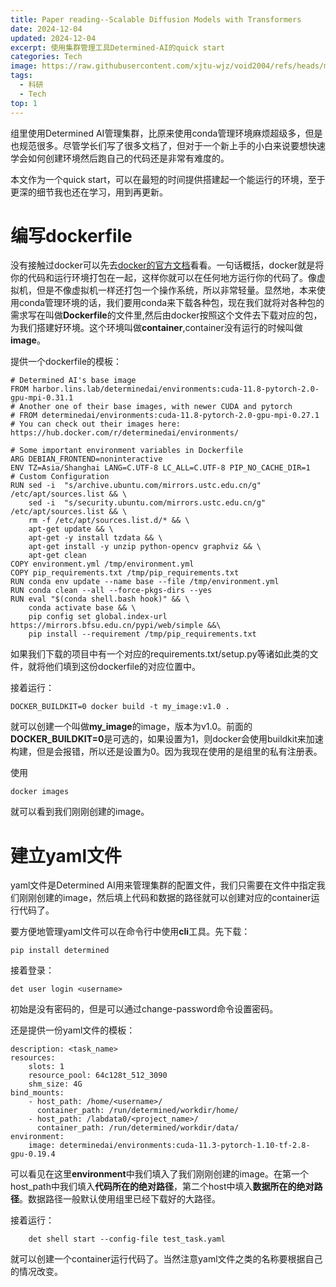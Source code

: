 ```yaml
---
title: Paper reading--Scalable Diffusion Models with Transformers
date: 2024-12-04
updated: 2024-12-04
excerpt: 使用集群管理工具Determined-AI的quick start
categories: Tech
image: https://raw.githubusercontent.com/xjtu-wjz/void2004/refs/heads/main/pics_for_post/Pasted%20image%2020241205090412.webp
tags:
  - 科研
  - Tech
top: 1
---
```


组里使用Determined AI管理集群，比原来使用conda管理环境麻烦超级多，但是也规范很多。尽管学长们写了很多文档了，但对于一个新上手的小白来说要想快速学会如何创建环境然后跑自己的代码还是非常有难度的。

本文作为一个quick start，可以在最短的时间提供搭建起一个能运行的环境，至于更深的细节我也还在学习，用到再更新。

# 编写dockerfile

没有接触过docker可以先去[docker的官方文档](https://docs.docker.com/)看看。一句话概括，docker就是将你的代码和运行环境打包在一起，这样你就可以在任何地方运行你的代码了。像虚拟机，但是不像虚拟机一样还打包一个操作系统，所以非常轻量。显然地，本来使用conda管理环境的话，我们要用conda来下载各种包，现在我们就将对各种包的需求写在叫做**Dockerfile**的文件里,然后由docker按照这个文件去下载对应的包，为我们搭建好环境。这个环境叫做**container**,container没有运行的时候叫做**image**。

提供一个dockerfile的模板：
```
# Determined AI's base image
FROM harbor.lins.lab/determinedai/environments:cuda-11.8-pytorch-2.0-gpu-mpi-0.31.1
# Another one of their base images, with newer CUDA and pytorch
# FROM determinedai/environments:cuda-11.8-pytorch-2.0-gpu-mpi-0.27.1
# You can check out their images here: https://hub.docker.com/r/determinedai/environments/

# Some important environment variables in Dockerfile
ARG DEBIAN_FRONTEND=noninteractive
ENV TZ=Asia/Shanghai LANG=C.UTF-8 LC_ALL=C.UTF-8 PIP_NO_CACHE_DIR=1
# Custom Configuration
RUN sed -i  "s/archive.ubuntu.com/mirrors.ustc.edu.cn/g" /etc/apt/sources.list && \
    sed -i  "s/security.ubuntu.com/mirrors.ustc.edu.cn/g" /etc/apt/sources.list && \
    rm -f /etc/apt/sources.list.d/* && \
    apt-get update && \
    apt-get -y install tzdata && \
    apt-get install -y unzip python-opencv graphviz && \
    apt-get clean
COPY environment.yml /tmp/environment.yml
COPY pip_requirements.txt /tmp/pip_requirements.txt
RUN conda env update --name base --file /tmp/environment.yml
RUN conda clean --all --force-pkgs-dirs --yes
RUN eval "$(conda shell.bash hook)" && \
    conda activate base && \
    pip config set global.index-url https://mirrors.bfsu.edu.cn/pypi/web/simple &&\
    pip install --requirement /tmp/pip_requirements.txt
```

如果我们下载的项目中有一个对应的requirements.txt/setup.py等诸如此类的文件，就将他们填到这份dockerfile的对应位置中。

接着运行：

```
DOCKER_BUILDKIT=0 docker build -t my_image:v1.0 .
```
就可以创建一个叫做**my_image**的image，版本为v1.0。前面的**DOCKER_BUILDKIT=0**是可选的，如果设置为1，则docker会使用buildkit来加速构建，但是会报错，所以还是设置为0。因为我现在使用的是组里的私有注册表。

使用
```
docker images
```
就可以看到我们刚刚创建的image。

# 建立yaml文件

yaml文件是Determined AI用来管理集群的配置文件，我们只需要在文件中指定我们刚刚创建的image，然后填上代码和数据的路径就可以创建对应的container运行代码了。

要方便地管理yaml文件可以在命令行中使用**cli**工具。先下载：

```
pip install determined
```

接着登录：

```
det user login <username>
```

初始是没有密码的，但是可以通过change-password命令设置密码。

还是提供一份yaml文件的模板：

```
description: <task_name>
resources:
    slots: 1
    resource_pool: 64c128t_512_3090
    shm_size: 4G
bind_mounts:
    - host_path: /home/<username>/
      container_path: /run/determined/workdir/home/
    - host_path: /labdata0/<project_name>/
      container_path: /run/determined/workdir/data/
environment:
    image: determinedai/environments:cuda-11.3-pytorch-1.10-tf-2.8-gpu-0.19.4
```
可以看见在这里**environment**中我们填入了我们刚刚创建的image。在第一个host_path中我们填入**代码所在的绝对路径**，第二个host中填入**数据所在的绝对路径**。数据路径一般默认使用组里已经下载好的大路径。

接着运行：

```
    det shell start --config-file test_task.yaml
```

就可以创建一个container运行代码了。当然注意yaml文件之类的名称要根据自己的情况改变。
